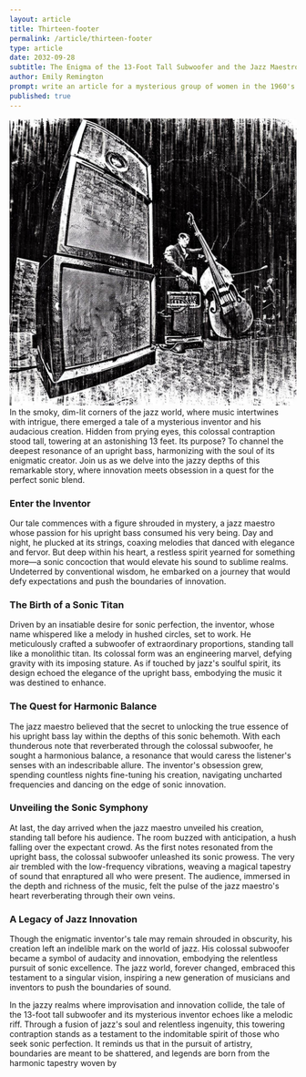 ```yaml
---
layout: article
title: Thirteen-footer
permalink: /article/thirteen-footer
type: article
date: 2032-09-28
subtitle: The Enigma of the 13-Foot Tall Subwoofer and the Jazz Maestro's Quest for Sonic Perfection
author: Emily Remington
prompt: write an article for a mysterious group of women in the 1960's era who drink whiskey neat and listen to obscure vinyl records
published: true
---
```

<img src="../assets/images/13-2.jpg" alt="">
In the smoky, dim-lit corners of the jazz world, where music intertwines with intrigue, there emerged a tale of a mysterious inventor and his audacious creation. Hidden from prying eyes, this colossal contraption stood tall, towering at an astonishing 13 feet. Its purpose? To channel the deepest resonance of an upright bass, harmonizing with the soul of its enigmatic creator. Join us as we delve into the jazzy depths of this remarkable story, where innovation meets obsession in a quest for the perfect sonic blend.

### Enter the Inventor
Our tale commences with a figure shrouded in mystery, a jazz maestro whose passion for his upright bass consumed his very being. Day and night, he plucked at its strings, coaxing melodies that danced with elegance and fervor. But deep within his heart, a restless spirit yearned for something more—a sonic concoction that would elevate his sound to sublime realms. Undeterred by conventional wisdom, he embarked on a journey that would defy expectations and push the boundaries of innovation.

### The Birth of a Sonic Titan
Driven by an insatiable desire for sonic perfection, the inventor, whose name whispered like a melody in hushed circles, set to work. He meticulously crafted a subwoofer of extraordinary proportions, standing tall like a monolithic titan. Its colossal form was an engineering marvel, defying gravity with its imposing stature. As if touched by jazz's soulful spirit, its design echoed the elegance of the upright bass, embodying the music it was destined to enhance.

### The Quest for Harmonic Balance
The jazz maestro believed that the secret to unlocking the true essence of his upright bass lay within the depths of this sonic behemoth. With each thunderous note that reverberated through the colossal subwoofer, he sought a harmonious balance, a resonance that would caress the listener's senses with an indescribable allure. The inventor's obsession grew, spending countless nights fine-tuning his creation, navigating uncharted frequencies and dancing on the edge of sonic innovation.

### Unveiling the Sonic Symphony
At last, the day arrived when the jazz maestro unveiled his creation, standing tall before his audience. The room buzzed with anticipation, a hush falling over the expectant crowd. As the first notes resonated from the upright bass, the colossal subwoofer unleashed its sonic prowess. The very air trembled with the low-frequency vibrations, weaving a magical tapestry of sound that enraptured all who were present. The audience, immersed in the depth and richness of the music, felt the pulse of the jazz maestro's heart reverberating through their own veins.

### A Legacy of Jazz Innovation
Though the enigmatic inventor's tale may remain shrouded in obscurity, his creation left an indelible mark on the world of jazz. His colossal subwoofer became a symbol of audacity and innovation, embodying the relentless pursuit of sonic excellence. The jazz world, forever changed, embraced this testament to a singular vision, inspiring a new generation of musicians and inventors to push the boundaries of sound.


In the jazzy realms where improvisation and innovation collide, the tale of the 13-foot tall subwoofer and its mysterious inventor echoes like a melodic riff. Through a fusion of jazz's soul and relentless ingenuity, this towering contraption stands as a testament to the indomitable spirit of those who seek sonic perfection. It reminds us that in the pursuit of artistry, boundaries are meant to be shattered, and legends are born from the harmonic tapestry woven by